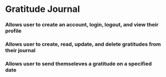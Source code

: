 # Gratitude Journal
### Allows user to create an account, login, logout, and view their profile
### Allows user to create, read, update, and delete gratitudes from their journal
### Allows user to send themseleves a gratitude on a specified date